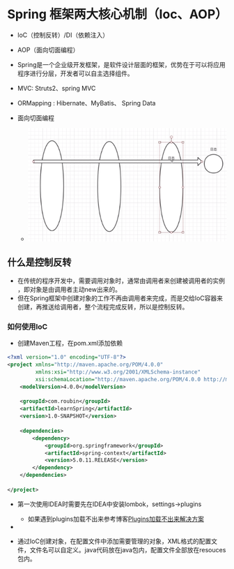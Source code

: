 # Spring 框架两大核心机制（Ioc、AOP）

* loC（控制反转）/DI（依赖注入）
* AOP（面向切面编程）
* Spring是一个企业级开发框架，是软件设计层面的框架，优势在于可以将应用程序进行分层，开发者可以自主选择组件。
* MVC: Struts2、spring MVC
* ORMapping : Hibernate、MyBatis、 Spring Data

* 面向切面编程
  * ![image-20200523232934440](.\images\面向切面图解.png)



## 什么是控制反转

* 在传统的程序开发中，需要调用对象时，通常由调用者来创建被调用者的实例
  ，即对象是由调用者主动new出来的。
* 但在Spring框架中创建对象的工作不再由调用者来完成，而是交给loC容器来
  创建，再推送给调用者，整个流程完成反转，所以是控制反转。





### 如何使用IoC

* 创建Maven工程，在pom.xml添加依赖

```xml
<?xml version="1.0" encoding="UTF-8"?>
<project xmlns="http://maven.apache.org/POM/4.0.0"
         xmlns:xsi="http://www.w3.org/2001/XMLSchema-instance"
         xsi:schemaLocation="http://maven.apache.org/POM/4.0.0 http://maven.apache.org/xsd/maven-4.0.0.xsd">
    <modelVersion>4.0.0</modelVersion>

    <groupId>com.roubin</groupId>
    <artifactId>learnSpring</artifactId>
    <version>1.0-SNAPSHOT</version>

    <dependencies>
        <dependency>
            <groupId>org.springframework</groupId>
            <artifactId>spring-context</artifactId>
            <version>5.0.11.RELEASE</version>
        </dependency>
    </dependencies>

</project>
```

* 第一次使用IDEA时需要先在IDEA中安装lombok，settings->plugins
  * 如果遇到plugins加载不出来参考博客[Plugins加载不出来解决方案](https://blog.csdn.net/weixin_44945537/article/details/104436488)



* 

* 通过IoC创建对象，在配置文件中添加需要管理的对象，XML格式的配置文件，文件名可以自定义。java代码放在java包内，配置文件全部放在resouces包内。

